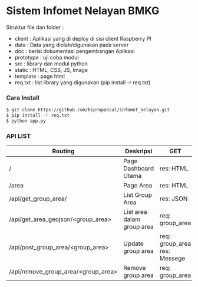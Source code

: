 # Sistem Infomet Nelayan BMKG

Struktur file dan folder :

  - client : Aplikasi yang di deploy di sisi client Raspberry PI
  - data : Data yang diolah/digunakan pada server
  - doc : berisi dokumentasi pengembangan Aplikasi
  - prototype : uji coba modul
  - src : library dan modul python
  - static : HTML, CSS, JS, Image
  - template : page html
  - req.txt : list library yang digunakan (pip install -r req.txt)

### Cara Install

```sh
$ git clone https://github.com/hipropascal/infomet_nelayan.git
$ pip install -r req.txt
$ python app.py
```

### API LIST

| Routing                                   | Deskripsi                  | GET                         | POST                    |
| ------------------------------------------|----------------------------|-----------------------------|------------------------ |
| /                                         | Page Dashboard Utama       |res: HTML                    | -                       |
| /area                                     | Page Area                  |res: HTML                    | -                       |
| /api/get_group_area/                      | List Group Area            |res: JSON                    | -                       |
| /api/get_area_geojson/<group_area>        | List area dalam group area |req: group_area|res: JSON    | -                       |
| /api/post_group_area/<group_area>         | Update group area          |req: group_area res: Messege | req :File .json         |
| /api/remove_group_area/<group_area>       | Remove group area          |req: group_area              | -                       |

